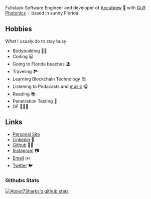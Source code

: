 Fullstack Software Engineer and developer of [Accubrew](https://accubrew.io) 🍻 with [Gulf Photonics](http://www.gulfphotonics.com) 💡 based in sunny Florida 
  
## Hobbies
  What I usualy do to stay busy
  - Bodybuilding 🏋️‍♂️
  - Coding 💻
  - Going to Florida beaches 🏖 
  - Traveling 🏞
  - Learning Blockchain Technology 🏗️
  - Listening to Podacasts and [music](https://open.spotify.com/playlist/37i9dQZF1EphhdCcTha7XI?si=cur9rcxGThiBeHUOPbFRhA) 🎧 
  - Reading 📚 
  - Penetration Testing 🧨
  - GF 👩🏻‍⚕️


## Links
- [Personal Site](https://zacarlin.eth.link)
- [Linkedin](https://www.linkedin.com/mwlite/in/zachary-carlin-85402a123) 👔
- [Github](https://github.com/about7sharks) 🧑‍💻
- [Instagram](https://Instagram.com/zachary_carlin) 📷
- [Email](mailto:zacarlin@gmail.com) ✉️
- [Twitter](https://twitter.com/ZacharyCarlin) 🐦



### Githubs Stats
[![About7Sharks's github stats](https://github-readme-stats.vercel.app/api?username=about7sharks&theme=radical)](https://github.com/about7sharks/github-readme-stats)

